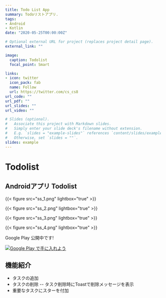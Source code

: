 ```yaml
---
title: Todo List App
summary: Todoリストアプリ.
tags:
- Android
- Kotlin
date: "2020-05-25T00:00:00Z"

# Optional external URL for project (replaces project detail page).
external_link: ""

image:
  caption: Todolist
  focal_point: Smart

links:
- icon: twitter
  icon_pack: fab
  name: Follow
  url: https://twitter.com/cs_cs8
url_code: ""
url_pdf: ""
url_slides: ""
url_video: ""

# Slides (optional).
#   Associate this project with Markdown slides.
#   Simply enter your slide deck's filename without extension.
#   E.g. `slides = "example-slides"` references `content/slides/example-slides.md`.
#   Otherwise, set `slides = ""`.
slides: example
---
```


#  Todolist

## Androidアプリ Todolist

{{< figure src="ss_1.png" lightbox="true" >}}

{{< figure src="ss_2.png" lightbox="true" >}}

{{< figure src="ss_3.png" lightbox="true" >}}

{{< figure src="ss_4.png" lightbox="true" >}}

Google Play 公開中です!

<a href='https://play.google.com/store/apps/details?id=com.cscs8.todolist&pcampaignid=pcampaignidMKT-Other-global-all-co-prtnr-py-PartBadge-Mar2515-1'><img alt='Google Play で手に入れよう' src='https://play.google.com/intl/en_us/badges/static/images/badges/ja_badge_web_generic.png'/></a>

## 機能紹介

- タスクの追加
- タスクの削除
-- タスク削除時にToastで削除メッセージを表示
- 重要なタスクにスターを付加
